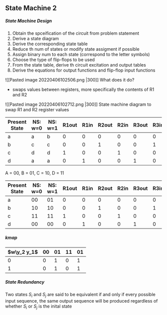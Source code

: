 ## State Machine 2
##### State Machine Design
1. Obtain the spceification of the circuit from problem statement
2. Derive a state diagram
3. Derive the corresponding state table
4. Reduce th num of states or modify state assigment if possible
5. Assign binary num to each state (correspond to the letter symbols)
6. Choose the type of flip-flops to be used
7. From the state table, derive th circuit excitation and output tables
8. Derive the equations for output functions and flip-flop input functions


![[Pasted image 20220406102506.png |300]]
What does it do? 
- swaps values between registers, more specifically the contents of R1 and R2

![[Pasted image 20220406102712.png |300]]
State machine diagram to swap R1 and R2 register values

| Present State | NS: w=0 | NS: w=1 | R1out | R1in | R2out | R2in | R3out | R3in | Done |
| ------------- | --- | --- | ----- | ---- | ----- | ---- | ----- | ---- | ---- |
| a             | a   | b   | 0     | 0    | 0     | 0    | 0     | 0    | 0    |
| b             | c   | c   | 0     | 0    | 1     | 0    | 0     | 1    | 0    |
| c             | d   | d   | 1     | 0    | 0     | 1    | 0     | 0    | 0    |
| d             | a   | a   | 0     | 1    | 0     | 0    | 1     | 0    | 1     |

A = 00, B = 01, C = 10, D = 11

| Present State | NS: w=0 | NS: w=1 | R1out | R1in | R2out | R2in | R3out | R3in | Done |
| ------------- | --- | --- | ----- | ---- | ----- | ---- | ----- | ---- | ---- |
| a             | 00   | 01   | 0     | 0    | 0     | 0    | 0     | 0    | 0    |
| b             | 10   | 10   | 0     | 0    | 1     | 0    | 0     | 1    | 0    |
| c             | 11   | 11   | 1     | 0    | 0     | 1    | 0     | 0    | 0    |
| d             | 00   | 00   | 0     | 1    | 0     | 0    | 1     | 0    | 1     |


#####  kmap

| $w\y_2 y_1$ | 00  | 01  | 11  | 01  |
| ----------- | --- | --- | --- | --- |
| 0           | 0   | 1   | 0   | 1   |
| 1           | 0   | 1   | 0   | 1    |

##### State Redundancy
Two states $S_i$ and $S_j$ are said to be equivalent if and only if every possible input sequence, the same output sequence will be produced regardless of whether $S_i$ or $S_j$ is the inital state

